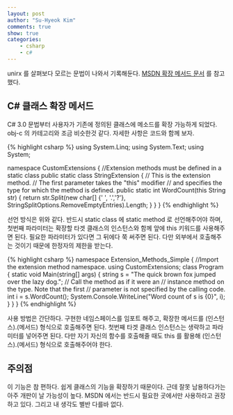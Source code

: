 ```yaml
---
layout: post
author: "Su-Hyeok Kim"
comments: true
show: true
categories:
    - csharp
    - c#
---
```


unirx 를 살펴보다 모르는 문법이 나와서 기록해둔다. [MSDN 확장 메서드 문서](https://msdn.microsoft.com/ko-kr/library/bb383977.aspx) 를 참고했다.

## C# 클래스 확장 메서드

C# 3.0 문법부터 사용자가 기존에 정의된 클래스에 메소드를 확장 가능하게 되었다. obj-c 의 카테고리와 조금 비슷한것 같다. 자세한 사항은 코드와 함께 보자.

{% highlight csharp %}
using System.Linq;
using System.Text;
using System;

namespace CustomExtensions
{
    //Extension methods must be defined in a static class
    public static class StringExtension
       {
        // This is the extension method.
        // The first parameter takes the "this" modifier
        // and specifies the type for which the method is defined.
        public static int WordCount(this String str)
        {
            return str.Split(new char[] {' ', '.','?'}, StringSplitOptions.RemoveEmptyEntries).Length;
        }
    }
}
{% endhighlight %}

선언 방식은 위와 같다. 반드시 static class 에 static method 로 선언해주어야 하며, 첫번째 파라미터는 확장할 타겟 클래스의 인스턴스와 함께 앞에 this 키워드를 사용해주면 된다. 필요한 파라미터가 있다면 그 뒤에다 쭉 써주면 된다. 다만 외부에서 호출해주는 것이기 때문에 한정자의 제한을 받는다.

{% highlight csharp %}
namespace Extension_Methods_Simple
{
    //Import the extension method namespace.
    using CustomExtensions;
    class Program
    {
        static void Main(string[] args)
        {
            string s = "The quick brown fox jumped over the lazy dog.";
            //  Call the method as if it were an
            //  instance method on the type. Note that the first
            //  parameter is not specified by the calling code.
            int i = s.WordCount();
            System.Console.WriteLine("Word count of s is {0}", i);
        }
    }
}
{% endhighlight %}

사용 방법은 간단하다. 구현한 네임스페이스를 임포트 해주고, 확장한 메서드를 (인스턴스).(메서드) 형식으로 호출해주면 된다. 첫번째 타겟 클래스 인스턴스는 생략하고 파라미터를 넣어주면 된다. 다만 자기 자신의 함수를 호출해줄 때도 this 를 활용해 (인스턴스).(메서드) 형식으로 호출해주어야 한다.

## 주의점

이 기능은 참 편하다. 쉽게 클래스의 기능을 확장하기 때문이다. 근데 잘못 남용하다가는 아주 개판이 날 가능성이 높다. MSDN 에서는 반드시 필요한 곳에서만 사용하라고 권장하고 있다. 그리고 내 생각도 별반 다를바 없다.
